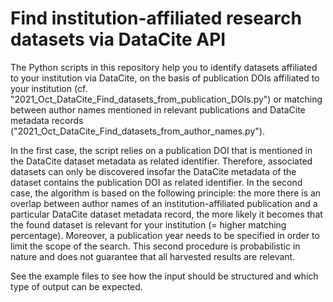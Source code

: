 # Find institution-affiliated research datasets via DataCite API

The Python scripts in this repository help you to identify datasets affiliated to your institution via DataCite, on the basis of publication DOIs affiliated to your institution (cf. "2021_Oct_DataCite_Find_datasets_from_publication_DOIs.py") or matching between author names mentioned in relevant publications and DataCite metadata records ("2021_Oct_DataCite_Find_datasets_from_author_names.py").

In the first case, the script relies on a publication DOI that is mentioned in the DataCite dataset metadata as related identifier. Therefore, associated datasets can only be discovered insofar the DataCite metadata of the dataset contains the publication DOI as related identifier. In the second case, the algorithm is based on the following principle: the more there is an overlap between author names of an institution-affiliated publication and a particular DataCite dataset metadata record, the more likely it becomes that the found dataset is relevant for your institution (= higher matching percentage). Moreover, a publication year needs to be specified in order to limit the scope of the search. This second procedure is probabilistic in nature and does not guarantee that all harvested results are relevant.

See the example files to see how the input should be structured and which type of output can be expected.
